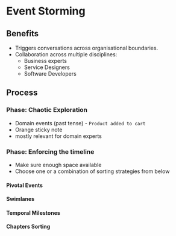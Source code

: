# Event Storming

## Benefits

- Triggers conversations across organisational boundaries.
- Collaboration across multiple disciplines:
  - Business experts
  - Service Designers
  - Software Developers

## Process

### Phase: Chaotic Exploration

- Domain events (past tense) - `Product added to cart`
- Orange sticky note
- mostly relevant for domain experts

### Phase: Enforcing the timeline

- Make sure enough space available
- Choose one or a combination of sorting strategies from below

#### Pivotal Events

#### Swimlanes

#### Temporal Milestones

#### Chapters Sorting

